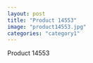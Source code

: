 ```yaml
---
layout: post
title: "Product 14553"
image: "product14553.jpg"
categories: "category1"
---
```

Product 14553
